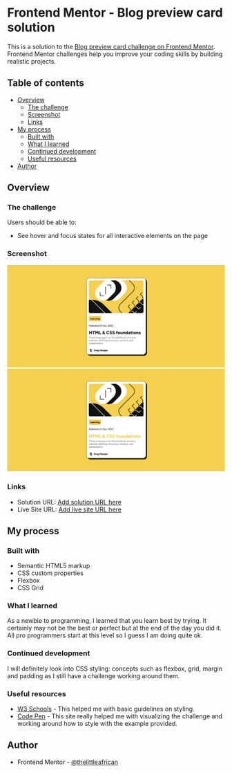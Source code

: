 # Frontend Mentor - Blog preview card solution

This is a solution to the [Blog preview card challenge on Frontend Mentor](https://www.frontendmentor.io/challenges/blog-preview-card-ckPaj01IcS). Frontend Mentor challenges help you improve your coding skills by building realistic projects.

## Table of contents

- [Overview](#overview)
  - [The challenge](#the-challenge)
  - [Screenshot](#screenshot)
  - [Links](#links)
- [My process](#my-process)
  - [Built with](#built-with)
  - [What I learned](#what-i-learned)
  - [Continued development](#continued-development)
  - [Useful resources](#useful-resources)
- [Author](#author)

## Overview

### The challenge

Users should be able to:

- See hover and focus states for all interactive elements on the page

### Screenshot

![](./design/screenshot.jpg)
![](./design/screenshot-active.jpg)

### Links

- Solution URL: [Add solution URL here]([https://your-solution-url.com](https://github.com/thelittleafrican/Blog-Preview-Card-/blob/main/blog-preview-card-main/README.md?plain=1))
- Live Site URL: [Add live site URL here](https://your-live-site-url.com)

## My process

### Built with

- Semantic HTML5 markup
- CSS custom properties
- Flexbox
- CSS Grid

### What I learned

As a newbie to programming, I learned that you learn best by trying. It certainly may not be the best or perfect but at the end of the day you did it. All pro programmers start at this level so I guess I am doing quite ok.

### Continued development

I will definitely look into CSS styling: concepts such as flexbox, grid, margin and padding as I still have a challenge working around them.

### Useful resources

- [W3 Schools](https://www.w3schools.com/css/default.asp) - This helped me with basic guidelines on styling.
- [Code Pen](https://codepen.io/lyon-etyo/pen/OJmyMGd) - This site really helped me with visualizing the challenge and working around how to style with the example provided.

## Author

- Frontend Mentor - [@thelittleafrican](https://www.frontendmentor.io/profile/thelittleafrican)
